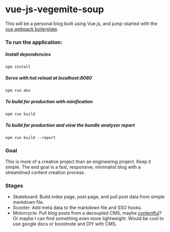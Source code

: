 # vue-js-vegemite-soup
This will be a personal blog built using Vue.js, and jump-started with the [vue webpack boilerplate](https://github.com/vuejs-templates/webpack).

### To run the application:
##### Install dependencies
`npm install`

##### Serve with hot reload at localhost:8080
`npm run dev`

##### To build for production with minification
`npm run build`

##### To build for production and view the bundle analyzer report
`npm run build --report`

### Goal
This is more of a creative project than an engineering project. Keep it simple. The end goal is a fast, responsive, minimalist blog with a streamlined content creation process.

### Stages
* Skateboard: Build index page, post page, and pull post data from simple markdown file.
* Scooter: Add meta data to the markdown file and SSO hooks.
* Motorcycle: Pull blog posts from a decoupled CMS, maybe [contentful](https://www.contentful.com/r/knowledgebase/content-as-a-service/)? Or maybe I can find something even more lightweight. Would be cool to use google docs or boostnote and DIY with CMS.
